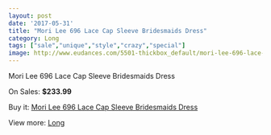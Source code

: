 ```yaml
---
layout: post
date: '2017-05-31'
title: "Mori Lee 696 Lace Cap Sleeve Bridesmaids Dress"
category: Long
tags: ["sale","unique","style","crazy","special"]
image: http://www.eudances.com/5501-thickbox_default/mori-lee-696-lace-cap-sleeve-bridesmaids-dress.jpg
---
```

Mori Lee 696 Lace Cap Sleeve Bridesmaids Dress

On Sales: **$233.99**
<a href="https://www.eudances.com/en/long/1887-mori-lee-696-lace-cap-sleeve-bridesmaids-dress.html"><amp-img layout="responsive" width="600" height="600" src="//www.eudances.com/5501-thickbox_default/mori-lee-696-lace-cap-sleeve-bridesmaids-dress.jpg" alt="Mori Lee 696 Lace Cap Sleeve Bridesmaids Dress 0" /></a>
<a href="https://www.eudances.com/en/long/1887-mori-lee-696-lace-cap-sleeve-bridesmaids-dress.html"><amp-img layout="responsive" width="600" height="600" src="//www.eudances.com/5504-thickbox_default/mori-lee-696-lace-cap-sleeve-bridesmaids-dress.jpg" alt="Mori Lee 696 Lace Cap Sleeve Bridesmaids Dress 1" /></a>
<a href="https://www.eudances.com/en/long/1887-mori-lee-696-lace-cap-sleeve-bridesmaids-dress.html"><amp-img layout="responsive" width="600" height="600" src="//www.eudances.com/5503-thickbox_default/mori-lee-696-lace-cap-sleeve-bridesmaids-dress.jpg" alt="Mori Lee 696 Lace Cap Sleeve Bridesmaids Dress 2" /></a>
<a href="https://www.eudances.com/en/long/1887-mori-lee-696-lace-cap-sleeve-bridesmaids-dress.html"><amp-img layout="responsive" width="600" height="600" src="//www.eudances.com/5502-thickbox_default/mori-lee-696-lace-cap-sleeve-bridesmaids-dress.jpg" alt="Mori Lee 696 Lace Cap Sleeve Bridesmaids Dress 3" /></a>

Buy it: [Mori Lee 696 Lace Cap Sleeve Bridesmaids Dress](https://www.eudances.com/en/long/1887-mori-lee-696-lace-cap-sleeve-bridesmaids-dress.html "Mori Lee 696 Lace Cap Sleeve Bridesmaids Dress")

View more: [Long](https://www.eudances.com/en/21-long "Long")